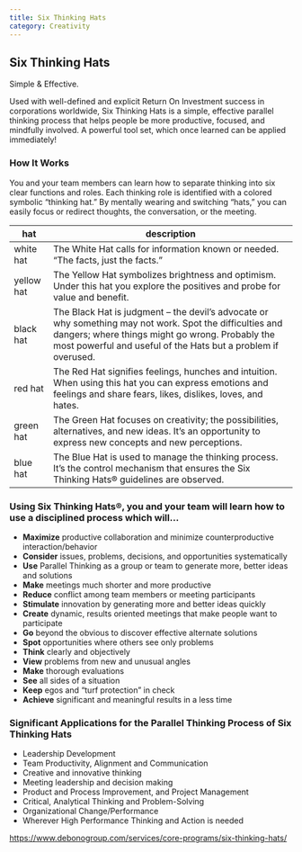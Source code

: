 ```yaml
---
title: Six Thinking Hats
category: Creativity
---
```


## Six Thinking Hats

Simple & Effective.

Used with well-defined and explicit Return On Investment success in corporations
worldwide, Six Thinking Hats is a simple, effective parallel thinking process
that helps people be more productive, focused, and mindfully involved. A
powerful tool set, which once learned can be applied immediately!

### How It Works

You and your team members can learn how to separate thinking into six clear
functions and roles. Each thinking role is identified with a colored symbolic
“thinking hat.” By mentally wearing and switching “hats,” you can easily focus
or redirect thoughts, the conversation, or the meeting.

| hat        | description                                                                                                                                                                                                                  |
| ---------- | ---------------------------------------------------------------------------------------------------------------------------------------------------------------------------------------------------------------------------- |
| white hat  | The White Hat calls for information known or needed. “The facts, just the facts.”                                                                                                                                            |
| yellow hat | The Yellow Hat symbolizes brightness and optimism. Under this hat you explore the positives and probe for value and benefit.                                                                                                 |
| black hat  | The Black Hat is judgment – the devil’s advocate or why something may not work. Spot the difficulties and dangers; where things might go wrong. Probably the most powerful and useful of the Hats but a problem if overused. |
| red hat    | The Red Hat signifies feelings, hunches and intuition. When using this hat you can express emotions and feelings and share fears, likes, dislikes, loves, and hates.                                                         |
| green hat  | The Green Hat focuses on creativity; the possibilities, alternatives, and new ideas. It’s an opportunity to express new concepts and new perceptions.                                                                        |
| blue hat   | The Blue Hat is used to manage the thinking process. It’s the control mechanism that ensures the Six Thinking Hats® guidelines are observed.                                                                                 |

### Using Six Thinking Hats®, you and your team will learn how to use a disciplined process which will…

- **Maximize** productive collaboration and minimize counterproductive
  interaction/behavior
- **Consider** issues, problems, decisions, and opportunities systematically
- **Use** Parallel Thinking as a group or team to generate more, better ideas
  and solutions
- **Make** meetings much shorter and more productive
- **Reduce** conflict among team members or meeting participants
- **Stimulate** innovation by generating more and better ideas quickly
- **Create** dynamic, results oriented meetings that make people want to
  participate
- **Go** beyond the obvious to discover effective alternate solutions
- **Spot** opportunities where others see only problems
- **Think** clearly and objectively
- **View** problems from new and unusual angles
- **Make** thorough evaluations
- **See** all sides of a situation
- **Keep** egos and “turf protection” in check
- **Achieve** significant and meaningful results in a less time

### Significant Applications for the Parallel Thinking Process of Six Thinking Hats

- Leadership Development
- Team Productivity, Alignment and Communication
- Creative and innovative thinking
- Meeting leadership and decision making
- Product and Process Improvement, and Project Management
- Critical, Analytical Thinking and Problem-Solving
- Organizational Change/Performance
- Wherever High Performance Thinking and Action is needed

https://www.debonogroup.com/services/core-programs/six-thinking-hats/
